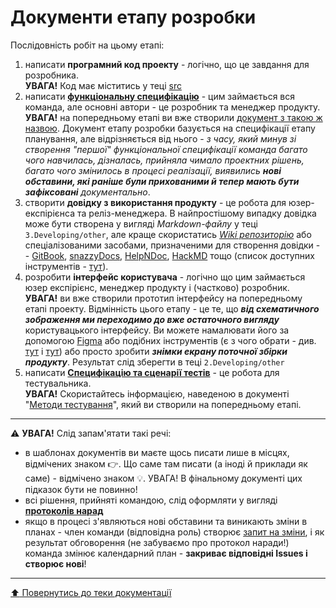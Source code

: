 # Документи етапу розробки

Послідовність робіт на цьому етапі:

1. написати **програмний код проекту** - логічно, що це завдання для розробника. <br> **УВАГА!** Код має міститись у теці [src](https://github.com/TeslenkoPavlo/SE-practice/tree/main/src)
2. написати **[функціональну специфікацію](../3.Developing/Функціональна%20специфікація.md)** - цим займається вся команда, але основні автори - це розробник та менеджер продукту.<br> **УВАГА!** на попередньому етапі ви вже створили [документ з такою ж назвою](/docs/2.Planning/%D0%A4%D1%83%D0%BD%D0%BA%D1%86%D1%96%D0%BE%D0%BD%D0%B0%D0%BB%D1%8C%D0%BD%D0%B0%20%D1%81%D0%BF%D0%B5%D1%86%D0%B8%D1%84%D1%96%D0%BA%D0%B0%D1%86%D1%96%D1%8F.md). Документ етапу розробки базується на специфікації етапу планування, але  відрізняється від нього - *з часу, який минув зі створення "першої" функціональної специфікації команда багато чого навчилась, дізналась, прийняла чимало проектних рішень, багато чого змінилось в процесі реалізації, виявились **нові обставини, які раніше були прихованими й тепер мають бути зафіксовані** документально*.
3. створити **довідку з використання продукту** - це робота для юзер-експірієнса та реліз-менеджера. В найпростішому випадку довідка може бути створена у вигляді *Markdown-файлу* у теці ````3.Developing/other````, але краще скористатись *[Wiki репозиторію](https://docs.github.com/en/communities/documenting-your-project-with-wikis/about-wikis)* або спеціалізованими засобами, призначеними для створення довідки - - [GitBook](https://www.gitbook.com/), [snazzyDocs](https://snazzydocs.com/), [HelpNDoc](https://www.helpndoc.com/), [HackMD](https://hackmd.io/) тощо (список доступних інструментів - [тут](https://www.thefreecountry.com/programming/helpauthoring.shtml)).
4. розробити **інтерфейс користувача** - логічно що цим займається юзер експірієнс, менеджер продукту і (частково) розробник. <br>**УВАГА!** ви вже створили прототип інтерфейсу на попередньому етапі проекту. Відмінність цього етапу - це те, що ***від схематичного зображення ми переходимо до вже остаточного вигляду*** користувацького інтерфейсу. Ви можете намалювати його за допомогою [Figma](https://www.figma.com/ui-design-tool/) або подібних інструментів (є з чого обрати - див. [тут](https://www.hotjar.com/ui-design/tools/) і [тут](https://mockitt.wondershare.com/software-design/ui-design-software.html)) або просто зробити ***знімки екрану поточної збірки продукту***. Результат слід зберегти в теці ````2.Developing/other````
5. написати **[Специфікацію та сценарії тестів](../3.Developing/%D0%A1%D0%BF%D0%B5%D1%86%D0%B8%D1%84%D1%96%D0%BA%D0%B0%D1%86%D1%96%D1%8F%20%D1%96%20%D1%81%D1%86%D0%B5%D0%BD%D0%B0%D1%80%D1%96%D1%96%20%D1%82%D0%B5%D1%81%D1%82%D1%96%D0%B2.md)**  - це робота для тестувальника.<br>**УВАГА!** Скористайтесь інформацією, наведеною в документі "[Методи тестування](/docs/2.Planning/other/%D0%9C%D0%B5%D1%82%D0%BE%D0%B4%D0%B8%20%D1%82%D0%B5%D1%81%D1%82%D1%83%D0%B2%D0%B0%D0%BD%D0%BD%D1%8F.md)", який ви створили на попередньому етапі.
---

:warning: **УВАГА!**
Слід запам'ятати такі речі:
* в шаблонах документів ви маєте щось писати лише в місцях, відмічених знаком :point_right:. Що саме там писати (а іноді й приклади як саме) - відмічено знаком :bulb:. УВАГА! В фінальному документі цих підказок бути не повинно!
* всі рішення, прийняті командою, слід оформляти у вигляді **[протоколів нарад](/docs/1.Envisioning/other/%D0%91%D0%BB%D0%B0%D0%BD%D0%BA%20%D0%BF%D1%80%D0%BE%D1%82%D0%BE%D0%BA%D0%BE%D0%BB%D1%83%20%D0%BD%D0%B0%D1%80%D0%B0%D0%B4%D0%B8.md)**  
* якщо в процесі з'являються нові обставини та виникають зміни в планах - член команди (відповідна роль) створює [запит на зміни](/docs/1.Envisioning/other/%D0%A4%D0%BE%D1%80%D0%BC%D0%B0%20%D0%B7%D0%B0%D0%BF%D0%B8%D1%82%D1%83%20%D0%BD%D0%B0%20%D0%B7%D0%BC%D1%96%D0%BD%D0%B8.md), і як результат обговорення (не забуваємо про протокол наради!) команда змінює календарний план - **закриває відповідні Issues і створює нові**!
  
---
[:arrow_up: Повернутись до теки документації](/docs/README.md)




